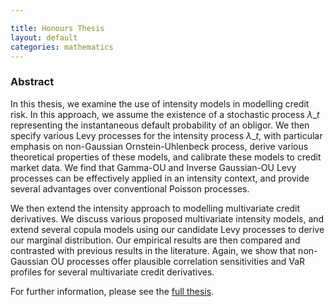```yaml
---

title: Honours Thesis
layout: default
categories: mathematics
---
```


### Abstract

In this thesis, we examine the use of intensity models in modelling credit risk. In this approach, we assume the existence of a stochastic process $\lambda\_t$ representing the instantaneous default probability of an obligor.  We then specify various Levy processes for the intensity process $\lambda\_t$, with particular emphasis on non-Gaussian Ornstein-Uhlenbeck process, derive various theoretical properties of these models, and calibrate these models to credit market data.  We find that Gamma-OU and Inverse Gaussian-OU Levy processes can be effectively applied in an intensity context, and provide several advantages over conventional Poisson processes.   

We then extend the intensity approach to modelling multivariate credit derivatives.  We discuss various proposed multivariate intensity models, and extend several copula models using our candidate Levy processes to derive our marginal distribution.  Our empirical results are then compared and contrasted with previous results in the literature.  Again, we show that non-Gaussian OU processes offer plausible correlation sensitivities and VaR profiles for several multivariate credit derivatives.

For further information, please see the [full thesis](/PDFs/AndrewTulloch-HonoursThesis.pdf).
